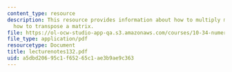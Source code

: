 ```yaml
---
content_type: resource
description: This resource provides information about how to multiply matrices, and
  how to transpose a matrix.
file: https://ol-ocw-studio-app-qa.s3.amazonaws.com/courses/10-34-numerical-methods-applied-to-chemical-engineering-fall-2005/a5dbd20695c1f65265c1ae3b9ae9c363_lecturenotes132.pdf
file_type: application/pdf
resourcetype: Document
title: lecturenotes132.pdf
uid: a5dbd206-95c1-f652-65c1-ae3b9ae9c363
---
```

